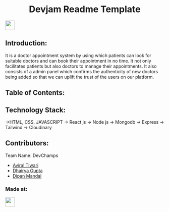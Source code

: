<h1 align="center">Devjam Readme Template</h1>
<p align="center">
</p>
<a href="https://weekendofcode.computercodingclub.in/"> <img src="https://i.postimg.cc/njCM24kx/woc.jpg" height=30px> </a>

## Introduction:
 It is a doctor appointment system by using which patients can look for suitable doctors and can book their appointment in no time. 
 It not only facilitates patients but also doctors to manage their appointments. It also consists of a admin panel which confirms the 
 authenticity of new doctors being added so that we can uplift the trust of the users on our platform.  
  
## Table of Contents:

## Technology Stack:
->HTML, CSS, JAVASCRIPT
→ React js
→ Node js
→ Mongodb
→ Express
→ Tailwind
→ Cloudinary
  

## Contributors:

Team Name: DevChamps

* [Aviral Tiwari](https://github.com/Aviral580)
* [Dhairya  Gupta](https://github.com/dhairya0910)
* [Dipan Mandal](https://github.com/dip607)


### Made at:



<a href="[https://hack36.com](https://weekendofcode.computercodingclub.in/)"> <img src="https://i.postimg.cc/Z9fC676j/devjam.jpg" height=30px> </a>
